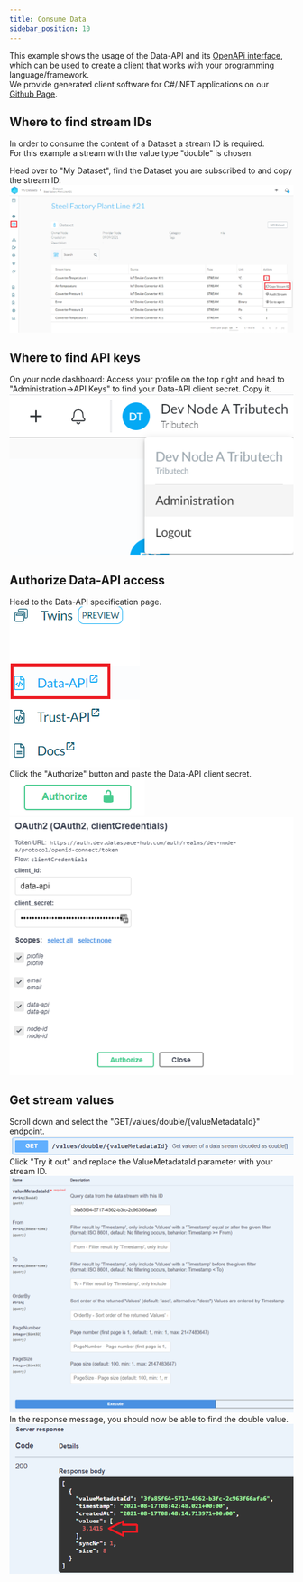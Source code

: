 ```yaml
---
title: Consume Data
sidebar_position: 10
---
```


This example shows the usage of the Data-API and its [OpenAPi interface](https://swagger.io/specification/), which can be used to create a client that works with your programming language/framework.  
We provide generated client software for C#/.NET applications on our [Github Page](https://github.com/tributech-solutions/tributech-dsk-api-clients).

## Where to find stream IDs

In order to consume the content of a Dataset a stream ID is required.  
For this example a stream with the value type "double" is chosen.

Head over to "My Dataset", find the Dataset you are subscribed to and copy the stream ID.
![Find the stream ID](./img/consume_find_stream_id.png)

## Where to find API keys

On your node dashboard: Access your profile on the top right and head to "Administration->API Keys" to find your Data-API client secret. Copy it.  
![image](./img/administration.png)

## Authorize Data-API access

Head to the Data-API specification page.  
![image](./img/data_api_tab_small.png)  
Click the "Authorize" button and paste the Data-API client secret.  
![image](./img/authorize.png)  
![image](./img/authorize_secret.png)

## Get stream values

Scroll down and select the "GET/values/double/{valueMetadataId}" endpoint.  
![image](./img/data_api_get_double.png)
Click "Try it out" and replace the ValueMetadataId parameter with your stream ID.  
![image](./img/data_api_enter_id.png)
In the response message, you should now be able to find the double value.  
![image](./img/server_response_success.png)
